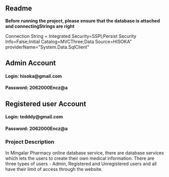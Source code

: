 <h2> Readme </h2>
<strong>Before running the project, please ensure that the database is attached and connectingStrings are right </strong>
<p> Connection String = Integrated Security=SSPI;Persist Security Info=False;Initial Catalog=MVCThree;Data Source=HISOKA" providerName="System.Data.SqlClient" <p>

<h2> Admin Account </h2>
<h4>Login: hisoka@gmail.com </h4>
<h4>Password: 2062000Encz@a </h4>


<h2> Registered user Account </h2>
<h4>Login: tedddy@gmail.com </h4>
<h4>Password: 2062000Encz@a </h4>

<h3>Project Description </h3>
In Mingalar Pharmacy online database service, there are database services which lets the users to create their own medical information.
There are three types of users - Admin, Registered and Unregistered users and all have their limit of access through the website.
<br/>




